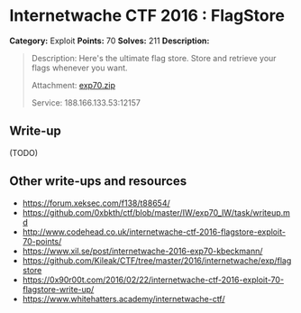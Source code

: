 # Internetwache CTF 2016 : FlagStore

**Category:** Exploit
**Points:** 70
**Solves:** 211
**Description:**

> Description: Here's the ultimate flag store. Store and retrieve your flags whenever you want.
> 
> 
> Attachment: [exp70.zip](./exp70.zip)
> 
> 
> Service: 188.166.133.53:12157


## Write-up

(TODO)

## Other write-ups and resources

* <https://forum.xeksec.com/f138/t88654/>
* <https://github.com/0xbkth/ctf/blob/master/IW/exp70_IW/task/writeup.md>
* <http://www.codehead.co.uk/internetwache-ctf-2016-flagstore-exploit-70-points/>
* <https://www.xil.se/post/internetwache-2016-exp70-kbeckmann/>
* <https://github.com/Kileak/CTF/tree/master/2016/internetwache/exp/flagstore>
* <https://0x90r00t.com/2016/02/22/internetwache-ctf-2016-exploit-70-flagstore-write-up/>
* <https://www.whitehatters.academy/internetwache-ctf/>
